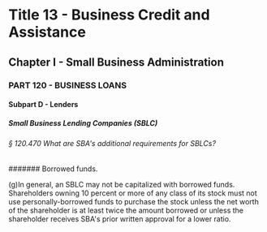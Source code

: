 
# Title 13 - Business Credit and Assistance
## Chapter I - Small Business Administration
### PART 120 - BUSINESS LOANS
#### Subpart D - Lenders
##### Small Business Lending Companies (SBLC)
###### § 120.470 What are SBA's additional requirements for SBLCs?
####### Borrowed funds.

(g)In general, an SBLC may not be capitalized with borrowed funds. Shareholders owning 10 percent or more of any class of its stock must not use personally-borrowed funds to purchase the stock unless the net worth of the shareholder is at least twice the amount borrowed or unless the shareholder receives SBA's prior written approval for a lower ratio.
